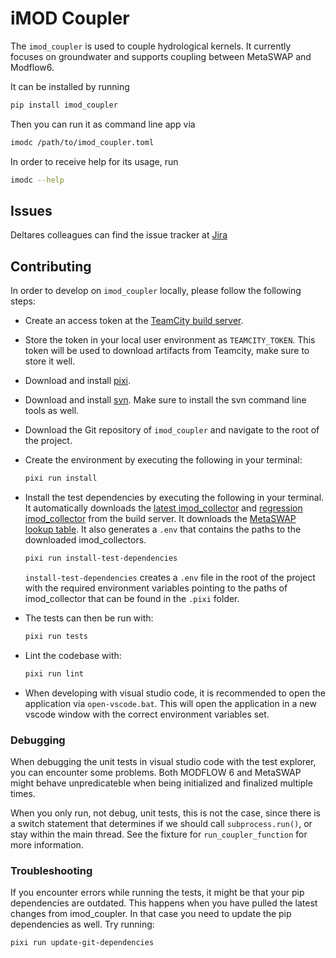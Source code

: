 # iMOD Coupler

The `imod_coupler` is used to couple hydrological kernels.
It currently focuses on groundwater and supports coupling between MetaSWAP and Modflow6.

It can be installed by running

```sh
pip install imod_coupler
```

Then you can run it as command line app via

```sh
imodc /path/to/imod_coupler.toml
```

In order to receive help for its usage, run

```sh
imodc --help
```

## Issues

Deltares colleagues can find the issue tracker at [Jira](https://issuetracker.deltares.nl/secure/RapidBoard.jspa?rapidView=469&projectKey=IMOD6&view=planning&selectedIssue=IMOD6-840)

## Contributing

In order to develop on `imod_coupler` locally, please follow the following steps:

- Create an access token at the [TeamCity build server](https://dpcbuild.deltares.nl/profile.html?item=accessTokens#).
- Store the token in your local user environment as `TEAMCITY_TOKEN`.
  This token will be used to download artifacts from Teamcity, make sure to store it well.
- Download and install [pixi](https://prefix.dev/docs/pixi/overview).
- Download and install [svn](https://tortoisesvn.net/downloads.html).
  Make sure to install the svn command line tools as well.
- Download the Git repository of `imod_coupler` and navigate to the root of the project.
- Create the environment by executing the following in your terminal:

  ```sh
  pixi run install
  ```

- Install the test dependencies by executing the following in your terminal.
  It automatically downloads the [latest imod_collector](https://dpcbuild.deltares.nl/buildConfiguration/iMOD6_IMOD6collectorDaily_ReleaseX64?branch=%3Cdefault%3E&mode=builds) and [regression imod_collector](https://dpcbuild.deltares.nl/buildConfiguration/iMOD6_IMOD6collectorDaily_ReleaseX64?branch=%3Cdefault%3E&mode=builds&tag=regression) from the build server.
  It downloads the [MetaSWAP lookup table](https://repos.deltares.nl/repos/DSCTestbench/trunk/cases/e150_metaswap/f00_common/c00_common/LHM2016_v01vrz).
  It also generates a `.env` that contains the paths to the downloaded imod_collectors.

  ```sh
  pixi run install-test-dependencies
  ```

  `install-test-dependencies` creates a `.env` file in the root of the project with the required environment variables pointing to the paths of imod_collector that can be found in the `.pixi` folder.

- The tests can then be run with:

  ```sh
  pixi run tests
  ```

- Lint the codebase with:

  ```sh
  pixi run lint
  ```

- When developing with visual studio code, it is recommended to open the application via `open-vscode.bat`.
  This will open the application in a new vscode window with the correct environment variables set.

### Debugging

When debugging the unit tests in visual studio code with the test explorer, you can encounter some problems.
Both MODFLOW 6 and MetaSWAP might behave unpredicateble when being initialized and finalized multiple times.

When you only run, not debug, unit tests, this is not the case, since there is a switch statement that determines if we should call `subprocess.run()`, or stay within the main thread.
See the fixture for `run_coupler_function` for more information.

### Troubleshooting

If you encounter errors while running the tests, it might be that your pip dependencies are outdated.
This happens when you have pulled the latest changes from imod_coupler.
In that case you need to update the pip dependencies as well.
Try running:

```sh
pixi run update-git-dependencies
```
